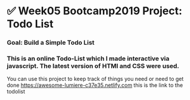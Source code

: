 # ✅ Week05 Bootcamp2019 Project: Todo List

### Goal: Build a Simple Todo List

### This is an online Todo-List which I made interactive via javascript. The latest version of HTMl and CSS were used.
You can use this project to keep track of things you need or need to get done
https://awesome-lumiere-c37e35.netlify.com this is the link to the todolist

